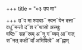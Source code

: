 +++
title = "०३ उप मा"

+++
उ᳓प मा श्यावाः᳓ स्वन᳓येन दत्ता᳓  
वधू᳓मन्तो द᳓श र᳓थासो अस्थुः  
षष्टिः᳓ सह᳓स्रम् अ᳓नु ग᳓व्यम् आ᳓गात्  
स᳓नत् कक्षी᳓वाँ अभिपित्वे᳓ अ᳓ह्नाम्